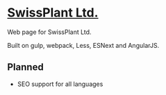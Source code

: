 # [SwissPlant Ltd.](https://swissplant.ch)

Web page for SwissPlant Ltd.

Built on gulp, webpack, Less, ESNext and AngularJS.

## Planned

- SEO support for all languages
